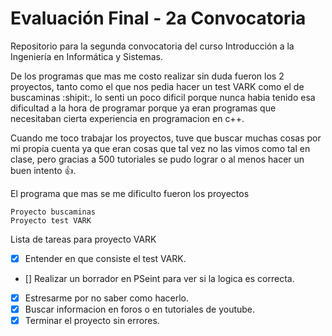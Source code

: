 # Evaluación Final - 2a Convocatoria
Repositorio para la segunda convocatoria del curso Introducción a la Ingeniería en Informática y Sistemas.

De los programas que mas me costo realizar sin duda fueron los 2 proyectos, tanto como el que nos pedia hacer un test VARK como el de buscaminas :shipit:, lo senti un poco dificil porque nunca habia tenido esa dificultad a la hora de programar porque ya eran programas que necesitaban cierta experiencia en programacion en c++.

Cuando me toco trabajar los proyectos, tuve que buscar muchas cosas por mi propia cuenta ya que eran cosas que tal vez no las vimos como tal en clase, pero gracias a 500 tutoriales se pudo lograr o al menos hacer un buen intento :+1:.

El programa que mas se me dificulto fueron los proyectos
```
Proyecto buscaminas
Proyecto test VARK
```
Lista de tareas para proyecto VARK
- [x] Entender en que consiste el test VARK.
- [] Realizar un borrador en PSeint para ver si la logica es correcta.
- [x] Estresarme por no saber como hacerlo.
- [x] Buscar informacion en foros o en tutoriales de youtube.
- [x] Terminar el proyecto sin errores.
